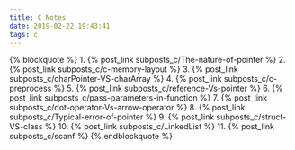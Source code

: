 ```yaml
---
title: C Notes
date: 2019-02-22 19:43:41
tags: c
---
```

{% blockquote %}
	1. {% post_link subposts_c/The-nature-of-pointer %}
	2. {% post_link subposts_c/c-memory-layout %}
	3. {% post_link subposts_c/charPointer-VS-charArray %}
	4. {% post_link subposts_c/c-preprocess %}
	5. {% post_link subposts_c/reference-Vs-pointer %}
	6. {% post_link subposts_c/pass-parameters-in-function %}
	7. {% post_link subposts_c/dot-operator-Vs-arrow-operator %}
	8. {% post_link subposts_c/Typical-error-of-pointer %}
	9. {% post_link subposts_c/struct-VS-class %}
	10. {% post_link subposts_c/LinkedList %}
	11. {% post_link subposts_c/scanf %}
{% endblockquote %}